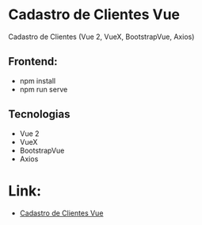 # Cadastro de Clientes Vue
Cadastro de Clientes (Vue 2, VueX, BootstrapVue, Axios)

## Frontend:
- npm install
- npm run serve

## Tecnologias
- Vue 2
- VueX
- BootstrapVue
- Axios

# Link:

- <a href="#" target="_blank">Cadastro de Clientes Vue</a>
